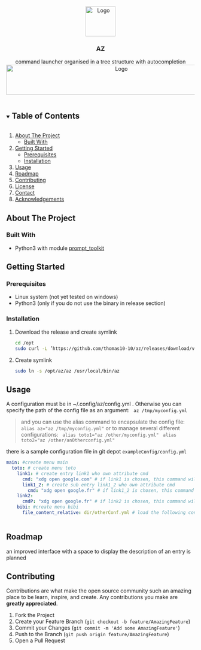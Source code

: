 <!--
*** Thanks for checking out the Best-README-Template. If you have a suggestion
*** that would make this better, please fork the repo and create a pull request
*** or simply open an issue with the tag "enhancement".
*** Thanks again! Now go create something AMAZING! :D
***
***
***
*** To avoid retyping too much info. Do a search and replace for the following:
*** github_username, repo_name, twitter_handle, email, project_title, project_description
-->



<!-- PROJECT SHIELDS -->
<!--
*** I'm using markdown "reference style" links for readability.
*** Reference links are enclosed in brackets [ ] instead of parentheses ( ).
*** See the bottom of this document for the declaration of the reference variables
*** for contributors-url, forks-url, etc. This is an optional, concise syntax you may use.
*** https://www.markdownguide.org/basic-syntax/#reference-style-links
-->
<!--
[![Contributors][contributors-shield]][contributors-url]
[![Forks][forks-shield]][forks-url]
[![Stargazers][stars-shield]][stars-url]
[![Issues][issues-shield]][issues-url]
[![MIT License][license-shield]][license-url]
[![LinkedIn][linkedin-shield]][linkedin-url]
-->


<!-- PROJECT LOGO -->
<br />
<p align="center">
  <a href="https://github.com/github_username/repo_name">
    <img src="https://i.imgur.com/DDlMrtA.png" alt="Logo" width="80" height="80">
  </a>

  <h3 align="center">AZ</h3>

  <p align="center">
    command launcher organised in a tree structure with autocompletion <br>
    <img src="https://i.imgur.com/yct5sjZ.gif" alt="Logo" width="600" height="80">
    <br /><!--
    <a href="https://github.com/github_username/repo_name"><strong>Explore the docs »</strong></a>
    <br />
    <br />
    <a href="https://github.com/github_username/repo_name">View Demo</a>
    ·
    <a href="https://github.com/github_username/repo_name/issues">Report Bug</a>
    ·
    <a href="https://github.com/github_username/repo_name/issues">Request Feature</a>
  </p>
</p>



<!-- TABLE OF CONTENTS -->
<details open="open">
  <summary><h2 style="display: inline-block">Table of Contents</h2></summary>
  <ol>
    <li>
      <a href="#about-the-project">About The Project</a>
      <ul>
        <li><a href="#built-with">Built With</a></li>
      </ul>
    </li>
    <li>
      <a href="#getting-started">Getting Started</a>
      <ul>
        <li><a href="#prerequisites">Prerequisites</a></li>
        <li><a href="#installation">Installation</a></li>
      </ul>
    </li>
    <li><a href="#usage">Usage</a></li>
    <li><a href="#roadmap">Roadmap</a></li>
    <li><a href="#contributing">Contributing</a></li>
    <li><a href="#license">License</a></li>
    <li><a href="#contact">Contact</a></li>
    <li><a href="#acknowledgements">Acknowledgements</a></li>
  </ol>
</details>



<!-- ABOUT THE PROJECT -->
## About The Project
<!--
![Product Name Screen Shot][product-screenshot]](https://i.imgur.com/yct5sjZ.gif)


Here's a blank template to get started:
**To avoid retyping too much info. Do a search and replace with your text editor for the following:**
`github_username`, `repo_name`, `twitter_handle`, `email`, `project_title`, `project_description`

-->
### Built With

* Python3 with module [prompt_toolkit](https://github.com/prompt-toolkit/python-prompt-toolkit)




<!-- GETTING STARTED -->
## Getting Started



### Prerequisites


* Linux system (not yet tested on windows)
* Python3  (only if you do not use the binary in release section)


### Installation

1. Download the release and create symlink
   ```bash  
   cd /opt 
   sudo curl -L ’https://github.com/thomas10-10/az/releases/download/v0.1/az.tar.gz' | sudo tar -xz   
   ```

2. Create symlink
   ```bash
   sudo ln -s /opt/az/az /usr/local/bin/az
   ```
   <!--  curl -L ’https://github.com/thomas10-10/az/releases/download/v0.1/az.tar.gz' | tar -xz - -C az --strip-components=1 -->


<!-- USAGE EXAMPLES -->
## Usage
A configuration must be in ~/.config/az/config.yml .
Otherwise you can specify the path of the config file as an argument:
` az /tmp/myconfig.yml`
>and you can use the alias command to encapsulate the config file:
` alias az="az /tmp/myconfig.yml"`
or to manage several different configurations:
` alias toto1="az /other/myconfig.yml"`
` alias toto2="az /other/anOtherconfig.yml"`
 
there is a sample configuration file in git depot `exampleConfig/config.yml`
  
```yaml
main: #create menu main
  toto: # create menu toto
    link1: # create entry link1 who own attribute cmd
      cmd: "xdg open google.com" # if link1 is chosen, this command will be executed
      link1_2: # create sub entry link1_2 who own attribute cmd
        cmd: "xdg open google.fr" # if link1_2 is chosen, this command will be executed
    link2:
      cmdP: "xdg open google.fr" # if link2 is chosen, this command will be executed after a confirmation
    bibi: #create menu bibi
      file_content_relative: dir/otherConf.yml # load the following config file in the section bibi
  
 ```

<!--
_For more examples, please refer to the [Documentation](https://example.com)_



<!-- ROADMAP -->
## Roadmap
an improved interface with a space to display the description of an entry is planned


<!--
See the [open issues](https://github.com/github_username/repo_name/issues) for a list of proposed features (and known issues).



<!-- CONTRIBUTING -->
## Contributing

Contributions are what make the open source community such an amazing place to be learn, inspire, and create. Any contributions you make are **greatly appreciated**.

1. Fork the Project
2. Create your Feature Branch (`git checkout -b feature/AmazingFeature`)
3. Commit your Changes (`git commit -m 'Add some AmazingFeature'`)
4. Push to the Branch (`git push origin feature/AmazingFeature`)
5. Open a Pull Request



<!-- LICENSE -->
<!--
## License

Distributed under the MIT License. See `LICENSE` for more information.



<!-- CONTACT -->
<!--
## Contact

Your Name - [@twitter_handle](https://twitter.com/twitter_handle) - email

Project Link: [https://github.com/github_username/repo_name](https://github.com/github_username/repo_name)



<!-- ACKNOWLEDGEMENTS -->
<!--
## Acknowledgements

* []()
* []()
* []()





<!-- MARKDOWN LINKS & IMAGES -->
<!-- https://www.markdownguide.org/basic-syntax/#reference-style-links -->
[contributors-shield]: https://img.shields.io/github/contributors/github_username/repo.svg?style=for-the-badge
[contributors-url]: https://github.com/github_username/repo/graphs/contributors
[forks-shield]: https://img.shields.io/github/forks/github_username/repo.svg?style=for-the-badge
[forks-url]: https://github.com/github_username/repo/network/members
[stars-shield]: https://img.shields.io/github/stars/github_username/repo.svg?style=for-the-badge
[stars-url]: https://github.com/github_username/repo/stargazers
[issues-shield]: https://img.shields.io/github/issues/github_username/repo.svg?style=for-the-badge
[issues-url]: https://github.com/github_username/repo/issues
[license-shield]: https://img.shields.io/github/license/github_username/repo.svg?style=for-the-badge
[license-url]: https://github.com/github_username/repo/blob/master/LICENSE.txt
[linkedin-shield]: https://img.shields.io/badge/-LinkedIn-black.svg?style=for-the-badge&logo=linkedin&colorB=555
[linkedin-url]: https://linkedin.com/in/github_username


